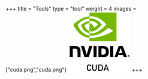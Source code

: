 +++
title = "Tools"
type = "tool"
weight = 4
images = ["cuda.png","cuda.png"]
![Image alt](cuda.png)
+++

